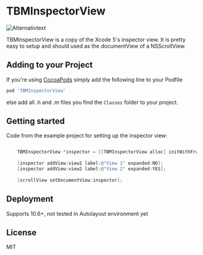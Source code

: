 # TBMInspectorView

![Alternativtext](Screenshot.png "")

TBMInspectorView is a copy of the Xcode 5's inspector view. It is pretty easy to setup and should used as the documentView of a NSScrollView.

## Adding to your Project
If you're using [CocoaPods](http://cocoapods.org/) simply add the following line to your Podfile

``` ruby
pod 'TBMInspectorView'
```

else add all .h and .m files you find the `Classes` folder to your project.
## Getting started
Code from the example project for setting up the inspector view:

```objective-c

	TBMInspectorView *inspector = [[TBMInspectorView alloc] initWithFrame:NSMakeRect(0.0, 0.0, NSWidth(scrollView.frame), 0.0)];
	
    [inspector addView:view1 label:@"View 1" expanded:NO];
    [inspector addView:view2 label:@"View 2" expanded:YES];
    
    [scrollView setDocumentView:inspector];
```

## Deployment
Supports 10.6+, not tested in Autolayout environment yet

## License
MIT

